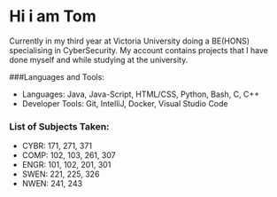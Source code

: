 # Hi i am Tom

Currently in my third year at Victoria University doing a BE(HONS) specialising in CyberSecurity.
My account contains projects that I have done myself and while studying at the university.

###Languages and Tools:
- Languages: Java, Java-Script, HTML/CSS, Python, Bash, C, C++
- Developer Tools: Git, IntelliJ, Docker, Visual Studio Code

### List of Subjects Taken:
- CYBR: 171, 271, 371
- COMP: 102, 103, 261, 307
- ENGR: 101, 102, 201, 301
- SWEN: 221, 225, 326
- NWEN: 241, 243

